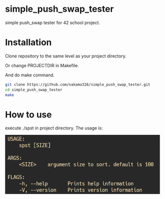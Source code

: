# simple_push_swap_tester
simple push_swap tester for 42 school project.

# Installation
Clone repository to the same level as your project directory.

Or change PROJECTDIR in Makefile.

And do make command.

```bash
git clone https://github.com/nakamo326/simple_push_swap_tester.git
cd simple_push_swap_tester
make
```
# How to use
execute ./spst in project directory.
The usage is:

![ss](./ss/usage.png)
